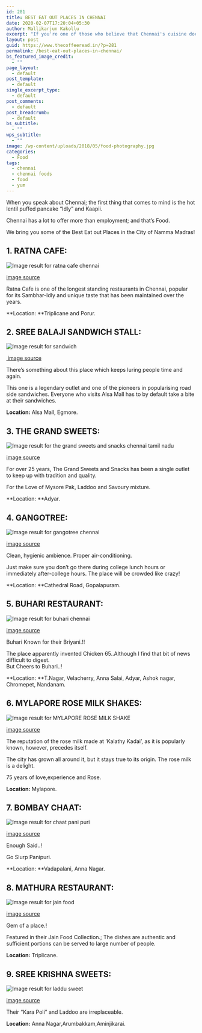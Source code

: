 ```yaml
---
id: 281
title: BEST EAT OUT PLACES IN CHENNAI
date: 2020-02-07T17:20:04+05:30
author: Mallikarjun Kakollu
excerpt: "If you're one of those who believe that Chennai's cuisine doesn't stretch beyond its 'idli-dosa' stereotypes, be prepared to be pleasantly surprised. "
layout: post
guid: https://www.thecoffeeread.in/?p=281
permalink: /best-eat-out-places-in-chennai/
bs_featured_image_credit:
  - ""
page_layout:
  - default
post_template:
  - default
single_excerpt_type:
  - default
post_comments:
  - default
post_breadcrumb:
  - default
bs_subtitle:
  - ""
wps_subtitle:
  - ""
image: /wp-content/uploads/2018/05/food-photography.jpg
categories:
  - Food
tags:
  - chennai
  - chennai foods
  - food
  - yum
---
```

<div class="sr-social hidden-xs">
  <div>
  </div>
</div>

When you speak about Chennai; the first thing that comes to mind is the hot lentil puffed pancake “Idly” and Kaapii.

Chennai has a lot to offer more than employment; and that’s Food.

We bring you some of the Best Eat out Places in the City of Namma Madras!

## 1. RATNA CAFE:

![Image result for ratna cafe chennai](https://media.hungryforever.com/wp-content/uploads/2017/05/13115025/ratna1.jpg) 

[image source](https://www.google.co.in/search?biw=1350&bih=568&tbs=isz%3Alt%2Cislt%3Axga&tbm=isch&sa=1&ei=JQfsWtvVCIv38QXX1YLoDA&q=ratna+cafe+chennai&oq=ratna+cafe+che&gs_l=psy-ab.3.1.0l2j0i24k1l5.1144008.1147842.0.1149320.14.11.0.3.3.0.141.1071.0j9.9.0....0...1c.1.64.psy-ab..2.12.1108....0.QIYFQMB9-os#imgrc=SMc-qy3D1siMZM:)

Ratna Cafe is one of the longest standing restaurants in Chennai, popular for its Sambhar-Idly and unique taste that has been maintained over the years.

**Location: **Triplicane and Porur.

## 2. SREE BALAJI SANDWICH STALL:

![Image result for sandwich](https://s3.amazonaws.com/truffle-renditions/s01e13_blt-breakfast-sandwich_l_en-US/thumbnails/1080p-Thumbnail.png) 

<div>
  <a href="https://www.google.co.in/search?biw=1350&bih=568&tbs=isz%3Alt%2Cislt%3Axga&tbm=isch&sa=1&ei=7gvsWoPtBof3vATSq6bYCQ&q=sandwich&oq=sand&gs_l=psy-ab.3.0.0i67k1j0j0i67k1j0j0i67k1l2j0j0i67k1j0l2.7242.7874.0.9239.4.4.0.0.0.0.205.532.0j2j1.3.0....0...1c.1.64.psy-ab..1.3.530....0.RfxNpkv2Zd4#imgrc=6cPMQcXtMKLRzM:"> image source</a>
</div>

There’s something about this place which keeps luring people time and again.

This one is a legendary outlet and one of the pioneers in popularising road side sandwiches. Everyone who visits Alsa Mall has to by default take a bite at their sandwiches.

**Location:** Alsa Mall, Egmore.

## 3. THE GRAND SWEETS:

![Image result for the grand sweets and snacks chennai tamil nadu](http://1.bp.blogspot.com/-u37eWLGiV8E/UaeR_6zG0YI/AAAAAAAAOAA/qMm2PQGVKfY/s1600/3.jpg) 

[image source](https://www.google.co.in/search?biw=1350&bih=568&tbs=isz%3Alt%2Cislt%3Axga&tbm=isch&sa=1&ei=-AvsWvDDJYjVvgTJvoW4AQ&q=the+grand+sweets+and+snacks+chennai+tamil+nadu&oq=the+grand+swee&gs_l=psy-ab.3.0.0l2j0i24k1l8.51057.54726.0.56700.14.12.0.2.2.0.155.1357.0j11.11.0....0...1c.1.64.psy-ab..1.13.1378...0i67k1j0i8i30k1.0.IVsHDLuOouM#imgrc=F3FpCr7-f0K-xM:)

For over 25 years, The Grand Sweets and Snacks has been a single outlet to keep up with tradition and quality.

For the Love of Mysore Pak, Laddoo and Savoury mixture.

**Location: **Adyar.

## 4. GANGOTREE:

![Image result for gangotree chennai](https://im1.dineout.co.in/images/uploads/restaurant/sharpen/1/h/w/p1029-143754288155af29e1037d7.jpg?w=1200) 

[image source](https://www.google.co.in/search?biw=1350&bih=568&tbs=isz%3Alt%2Cislt%3Axga&tbm=isch&sa=1&ei=MgzsWs-DKMf-vASw1riADw&q=gangotree+chennai&oq=gangotree+ch&gs_l=psy-ab.3.0.0j0i30k1j0i24k1l3.31483.36583.0.37815.16.14.1.1.1.0.188.1799.0j11.11.0....0...1c.1.64.psy-ab..3.13.1814...0i67k1j0i10k1.0.zO9tjbZgsZo#imgrc=H892MkDhcLVYqM:)

Clean, hygienic ambience. Proper air-conditioning.

Just make sure you don’t go there during college lunch hours or immediately after-college hours. The place will be crowded like crazy!

**Location: **Cathedral Road, Gopalapuram.

## 5. BUHARI RESTAURANT:

![Image result for buhari chennai](https://s-ec.bstatic.com/images/hotel/max1280x900/340/34056072.jpg) 

[image source](https://www.google.co.in/search?biw=1350&bih=568&tbs=isz%3Alt%2Cislt%3Axga&tbm=isch&sa=1&ei=hgzsWu2BCsjfvATXmq-gCA&q=buhari+chennai&oq=buhari+chenn&gs_l=psy-ab.3.0.0j0i5i30k1j0i8i30k1l3j0i24k1l5.2203.6223.0.7907.6.6.0.0.0.0.232.879.0j3j2.5.0....0...1c.1.64.psy-ab..1.5.875...0i67k1j0i30k1.0.XDRRX48umdA#imgrc=ZOJtkOQvlfp5pM:)

Buhari Known for their Briyani.!!

The place apparently invented Chicken 65..Although I find that bit of news difficult to digest.  
But Cheers to Buhari..!

**Location: **T.Nagar, Velacherry, Anna Salai, Adyar, Ashok nagar, Chromepet, Nandanam.

## 6. MYLAPORE ROSE MILK SHAKES:

![Image result for MYLAPORE ROSE MILK SHAKE](https://i0.wp.com/media.hungryforever.com/wp-content/uploads/2017/06/26173243/kalathy-rose-milk.jpg?ssl=1?w=1269&strip=all&quality=80) 

[image source](https://www.google.co.in/search?biw=1350&bih=568&tbs=isz%3Alt%2Cislt%3Axga&tbm=isch&sa=1&ei=jwzsWoOUHsv-vATduJywCA&q=MYLAPORE+ROSE+MILK+SHAKE&oq=MYLAPORE+ROSE+MILK+SHAKE&gs_l=psy-ab.3...29044.29044.0.29393.1.1.0.0.0.0.105.105.0j1.1.0....0...1c.1.64.psy-ab..0.0.0....0.YAItx6DQCpQ#imgrc=Wva6TbuGvm7kUM:)

The reputation of the rose milk made at ‘Kalathy Kadai’, as it is popularly known, however, precedes itself.

The city has grown all around it, but it stays true to its origin. The rose milk is a delight.

75 years of love,experience and Rose.

**Location:** Mylapore.

## 7. BOMBAY CHAAT:

![Image result for chaat pani puri](https://i.ytimg.com/vi/4Uojp-MlbwI/maxresdefault.jpg) 

[image source](https://www.google.co.in/search?biw=1350&bih=568&tbs=isz%3Alt%2Cislt%3Axga&tbm=isch&sa=1&ei=7AzsWqvsJMfjvASIl4rQDA&q=chaat+pani+puri&oq=chaat+pani&gs_l=psy-ab.3.0.0j0i8i30k1l3j0i24k1.5534.5958.0.7201.4.4.0.0.0.0.165.384.0j3.3.0....0...1c.1.64.psy-ab..1.3.381...0i10i24k1.0.rQF4A9CIw30#imgrc=H8pF0QrUIzVy-M:)

Enough Said..!

Go Slurp Panipuri.

**Location: **Vadapalani, Anna Nagar.

## 8. MATHURA RESTAURANT:

![Image result for jain food](https://www.whatsuplife.in/delhi/blog/wp-content/uploads/2016/11/jain1.jpg) 

[image source](https://www.google.co.in/search?biw=1350&bih=568&tbs=isz%3Alt%2Cislt%3Axga&tbm=isch&sa=1&ei=Sg3sWuSWL8T7vASMmpT4Dg&q=jain+food&oq=jain+food&gs_l=psy-ab.3..0i67k1j0l3j0i67k1j0l5.8765.8765.0.8998.1.1.0.0.0.0.128.128.0j1.1.0....0...1c.1.64.psy-ab..0.1.128....0.8_qXsbhwD8Q#imgrc=S7Qcq2sfEJotmM:)

Gem of a place.!

Featured in their Jain Food Collection.; The dishes are authentic and sufficient portions can be served to large number of people.

**Location:** Triplicane.

## 9. SREE KRISHNA SWEETS:

![Image result for laddu sweet](https://i.ytimg.com/vi/GwroC8kFGOk/maxresdefault.jpg) 

[image source](https://www.google.co.in/search?biw=1350&bih=568&tbs=isz%3Alt%2Cislt%3Axga&tbm=isch&sa=1&ei=VA3sWpvsOJ6YvQTAh5CQAg&q=laddu+sweet&oq=laddu+sw&gs_l=psy-ab.3.1.0l7.27745.31961.0.33694.8.8.0.0.0.0.157.972.0j8.8.0....0...1c.1.64.psy-ab..0.8.970...0i67k1j0i10i67k1j0i10k1.0.L-IOxdFaMQQ#imgrc=fcYZ7lHk1Svh5M:)

Their “Kara Poli” and Laddoo are irreplaceable.

**Location:** Anna Nagar,Arumbakkam,Aminjikarai.

&nbsp;